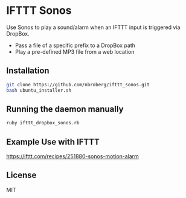 IFTTT Sonos
=========

Use Sonos to play a sound/alarm when an IFTTT input is triggered via DropBox.

  - Pass a file of a specific prefix to a DropBox path
  - Play a pre-defined MP3 file from a web location

Installation
--------------

```sh
git clone https://github.com/nbroberg/ifttt_sonos.git
bash ubuntu_installer.sh
```

Running the daemon manually
--------------

```sh
ruby ifttt_dropbox_sonos.rb
```

Example Use with IFTTT
--------------

https://ifttt.com/recipes/251880-sonos-motion-alarm


License
----

MIT
